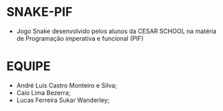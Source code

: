 # SNAKE-PIF

  - Jogo Snake desenvolvido pelos alunos da CESAR SCHOOL na matéria de Programação imperativa e funcional (PIF)

# EQUIPE
  
  - André Luis Castro Monteiro e Silva;
  - Caio Lima Bezerra;
  - Lucas Ferreira Sukar Wanderley;
